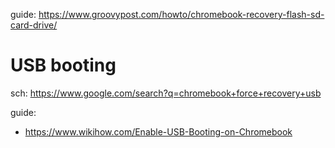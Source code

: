 guide: https://www.groovypost.com/howto/chromebook-recovery-flash-sd-card-drive/

# USB booting
sch: https://www.google.com/search?q=chromebook+force+recovery+usb

guide:
- https://www.wikihow.com/Enable-USB-Booting-on-Chromebook
